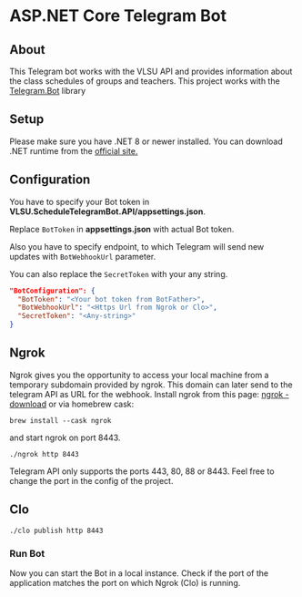 # ASP.NET Core Telegram Bot 

## About 

This Telegram bot works with the VLSU API and provides information about the class schedules of groups and teachers.
This project works with the [Telegram.Bot](https://github.com/TelegramBots/Telegram.Bot) library

## Setup

Please make sure you have .NET 8 or newer installed. You can download .NET runtime from the [official site.](https://dotnet.microsoft.com/download)

## Configuration

You have to specify your Bot token in **VLSU.ScheduleTelegramBot.API/appsettings.json**. 

Replace `BotToken` in **appsettings.json** with actual Bot token. 

Also you have to specify endpoint, to which Telegram will send new updates with `BotWebhookUrl` parameter.

You can also replace the `SecretToken` with your any string.

```json
"BotConfiguration": {
  "BotToken": "<Your bot token from BotFather>",
  "BotWebhookUrl": "<Https Url from Ngrok or Clo>",
  "SecretToken": "<Any-string>"
}
```

## Ngrok

Ngrok gives you the opportunity to access your local machine from a temporary subdomain provided by ngrok. This domain can later send to the telegram API as URL for the webhook.
Install ngrok from this page: [ngrok - download](https://ngrok.com/download) or via homebrew cask:

```shell
brew install --cask ngrok
```

and start ngrok on port 8443.

```shell
./ngrok http 8443 
```

Telegram API only supports the ports 443, 80, 88 or 8443. Feel free to change the port in the config of the project.

## Clo

```shell
./clo publish http 8443
```

### Run Bot

Now you can start the Bot in a local instance. Check if the port of the application matches the port on which Ngrok (Clo) is running.


